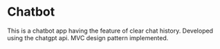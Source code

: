 # Chatbot

This is a chatbot app having the feature of clear chat history. Developed using the chatgpt api. MVC design pattern implemented.